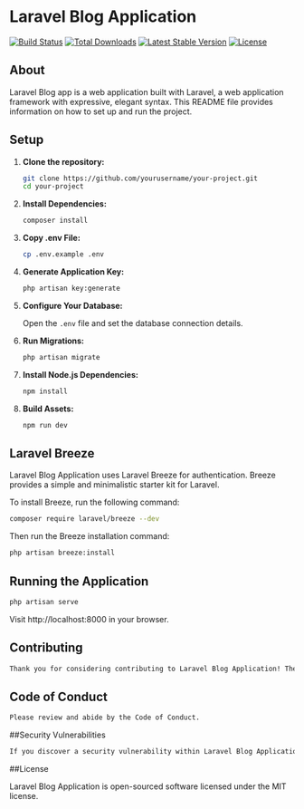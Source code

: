 # Laravel Blog Application

[![Build Status](https://travis-ci.org/yourusername/your-project.svg?branch=main)](https://travis-ci.org/yourusername/your-project)
[![Total Downloads](https://img.shields.io/packagist/dt/yourusername/your-project)](https://packagist.org/packages/yourusername/your-project)
[![Latest Stable Version](https://img.shields.io/packagist/v/yourusername/your-project)](https://packagist.org/packages/yourusername/your-project)
[![License](https://img.shields.io/packagist/l/yourusername/your-project)](https://opensource.org/licenses/MIT)

## About

Laravel Blog app is a web application built with Laravel, a web application framework with expressive, elegant syntax. This README file provides information on how to set up and run the project.

## Setup

1. **Clone the repository:**

    ```bash
    git clone https://github.com/yourusername/your-project.git
    cd your-project
    ```

2. **Install Dependencies:**

    ```bash
    composer install
    ```

3. **Copy .env File:**

    ```bash
    cp .env.example .env
    ```

4. **Generate Application Key:**

    ```bash
    php artisan key:generate
    ```

5. **Configure Your Database:**

    Open the `.env` file and set the database connection details.

6. **Run Migrations:**

    ```bash
    php artisan migrate
    ```

7. **Install Node.js Dependencies:**

    ```bash
    npm install
    ```

8. **Build Assets:**

    ```bash
    npm run dev
    ```

## Laravel Breeze

Laravel Blog Application uses Laravel Breeze for authentication. Breeze provides a simple and minimalistic starter kit for Laravel.

To install Breeze, run the following command:

```bash
composer require laravel/breeze --dev
```
Then run the Breeze installation command:
```bash
php artisan breeze:install
```

## Running the Application
```bash
php artisan serve
```
Visit http://localhost:8000 in your browser.

## Contributing
```bash
Thank you for considering contributing to Laravel Blog Application! The contribution guide can be found in the Laravel documentation.
```
## Code of Conduct
```bash
Please review and abide by the Code of Conduct.
```
##Security Vulnerabilities
```bash
If you discover a security vulnerability within Laravel Blog Application, please send an e-mail to info.malindu4@email.com.
```
##License

Laravel Blog Application is open-sourced software licensed under the MIT license.
